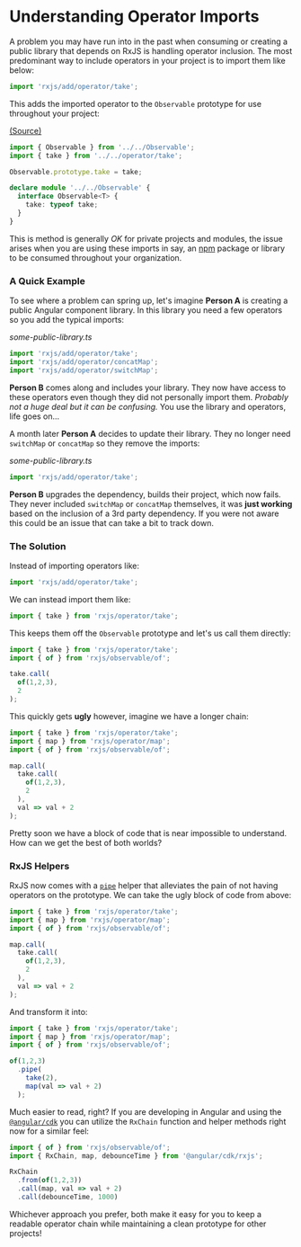 # Understanding Operator Imports

A problem you may have run into in the past when consuming or creating a public library that depends on RxJS is handling operator inclusion. The most predominant way to include operators in your project is to import them like below:

```ts
import 'rxjs/add/operator/take';
```

This adds the imported operator to the `Observable` prototype for use throughout your project:

[(Source)](https://github.com/ReactiveX/rxjs/blob/master/src/add/operator/take.ts)

```ts
import { Observable } from '../../Observable';
import { take } from '../../operator/take';

Observable.prototype.take = take;

declare module '../../Observable' {
  interface Observable<T> {
    take: typeof take;
  }
}
```

This is method is generally *OK* for private projects and modules, the issue arises when you are using these imports in say, an [npm](https://www.npmjs.com/) package or library to be consumed throughout your organization.

### A Quick Example

To see where a problem can spring up, let's imagine **Person A** is creating a public Angular component library. In this library you need a few operators so you add the typical imports:

*some-public-library.ts*
```ts
import 'rxjs/add/operator/take';
import 'rxjs/add/operator/concatMap';
import 'rxjs/add/operator/switchMap';
```

**Person B** comes along and includes your library. They now have access to these operators even though they did not personally import them. *Probably not a huge deal but it can be confusing.* You use the library and operators, life goes on...

A month later **Person A** decides to update their library. They no longer need `switchMap` or `concatMap` so they remove the imports:

*some-public-library.ts*
```ts
import 'rxjs/add/operator/take';
```

**Person B** upgrades the dependency, builds their project, which now fails. They never included `switchMap` or `concatMap` themselves, it was **just working** based on the inclusion of a 3rd party dependency. If you were not aware this could be an issue that can take a bit to track down.

### The Solution

Instead of importing operators like:

```ts
import 'rxjs/add/operator/take';
```

We can instead import them like:

```ts
import { take } from 'rxjs/operator/take';
```

This keeps them off the `Observable` prototype and let's us call them directly:

```ts
import { take } from 'rxjs/operator/take';
import { of } from 'rxjs/observable/of';

take.call(
  of(1,2,3), 
  2
);
```

This quickly gets **ugly** however, imagine we have a longer chain:

```ts
import { take } from 'rxjs/operator/take';
import { map } from 'rxjs/operator/map';
import { of } from 'rxjs/observable/of';

map.call(
  take.call(
    of(1,2,3), 
    2
  ),
  val => val + 2
);
```

Pretty soon we have a block of code that is near impossible to understand. How can we get the best of both worlds?

### RxJS Helpers

RxJS now comes with a [`pipe`](https://github.com/ReactiveX/rxjs/blob/755df9bf908108974e38aaff79887279f2cde008/src/Observable.ts#L305-L329) helper that alleviates the pain of not having operators on the prototype. We can take the ugly block of code from above:

```ts
import { take } from 'rxjs/operator/take';
import { map } from 'rxjs/operator/map';
import { of } from 'rxjs/observable/of';

map.call(
  take.call(
    of(1,2,3), 
    2
  ),
  val => val + 2
);
```

And transform it into:

```ts
import { take } from 'rxjs/operator/take';
import { map } from 'rxjs/operator/map';
import { of } from 'rxjs/observable/of';

of(1,2,3)
  .pipe(
    take(2),
    map(val => val + 2)
  );
```

Much easier to read, right? If you are developing in Angular and using the [`@angular/cdk`](https://www.npmjs.com/package/@angular/cdk) you can utilize the `RxChain` function and helper methods right now for a similar feel:

```ts
import { of } from 'rxjs/observable/of';
import { RxChain, map, debounceTime } from '@angular/cdk/rxjs';

RxChain
  .from(of(1,2,3))
  .call(map, val => val + 2)
  .call(debounceTime, 1000)
```

Whichever approach you prefer, both make it easy for you to keep a readable operator chain while maintaining a clean prototype for other projects!
